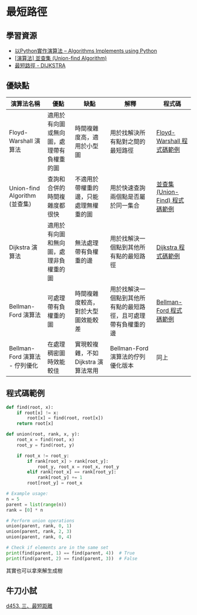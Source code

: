 # 最短路徑


## 學習資源
- [以Python實作演算法 – Algorithms Implements using Python](https://super9.space/archives/1562)
- [[演算法] 並查集 (Union-find Algorithm)](https://ithelp.ithome.com.tw/articles/10209278)
- [最短路徑 - DIJKSTRA](https://hackmd.io/@CLKO/HJL8bMuxN?type=view)

## 優缺點
| 演算法名稱                     | 優點                                     | 缺點                                   | 解釋                                                           | 程式碼                                               |
| ------------------------------ | ---------------------------------------- | -------------------------------------- | -------------------------------------------------------------- | ---------------------------------------------------- |
| Floyd-Warshall 演算法          | 適用於有向圖或無向圖，處理帶有負權重的圖 | 時間複雜度高，適用於小型圖             | 用於找解決所有點對之間的最短路徑                               | [Floyd-Warshall 程式碼範例](./Floyd-Warshall.md)     |
| Union-find Algorithm (並查集)  | 查詢和合併的時間複雜度都很快             | 不適用於帶權重的邊，只能處理無權重的圖 | 用於快速查詢兩個點是否屬於同一集合                             | [並查集 (Union-Find) 程式碼範例](#union-find-程式碼) |
| Dijkstra 演算法                | 適用於有向圖和無向圖，處理非負權重的圖   | 無法處理帶有負權重的邊                 | 用於找解決一個點到其他所有點的最短路徑                         | [Dijkstra 程式碼範例](./Dijkstra's演算法.md)         |
| Bellman-Ford 演算法            | 可處理帶有負權重的圖                     | 時間複雜度較高，對於大型圖效能較差     | 用於找解決一個點到其他所有點的最短路徑，且可處理帶有負權重的邊 | [Bellman-Ford 程式碼範例](./Bellman–Ford演算法.md)   |
| Bellman-Ford 演算法 - 佇列優化 | 在處理稠密圖時效能較佳                   | 實現較複雜，不如 Dijkstra 演算法常用   | Bellman-Ford 演算法的佇列優化版本                              | 同上                                                 |

## 程式碼範例
```python
def find(root, x):
    if root[x] != x:
        root[x] = find(root, root[x])
    return root[x]

def union(root, rank, x, y):
    root_x = find(root, x)
    root_y = find(root, y)

    if root_x != root_y:
        if rank[root_x] > rank[root_y]:
            root_y, root_x = root_x, root_y
        elif rank[root_x] == rank[root_y]:
            rank[root_y] += 1
        root[root_y] = root_x

# Example usage:
n = 5
parent = list(range(n))
rank = [0] * n

# Perform union operations
union(parent, rank, 0, 1)
union(parent, rank, 2, 3)
union(parent, rank, 0, 4)

# Check if elements are in the same set
print(find(parent, 1) == find(parent, 4))  # True
print(find(parent, 2) == find(parent, 3))  # False
```
其實也可以拿來解生成樹


## 牛刀小試
[d453. 三、最短距離](https://zerojudge.tw/ShowProblem?problemid=d453)
